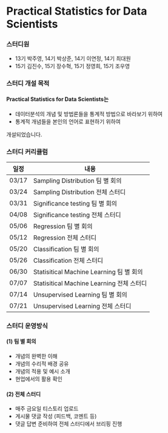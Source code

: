 # Practical Statistics for Data Scientists

### 스터디원
* 13기 박주영, 14기 박상준, 14기 이연정, 14기 최대원
* 15기 김진수, 15기 장수혁, 15기 정영희, 15기 조우영

### 스터디 개설 목적
#### Practical Statistics for Data Scientists는 
* 데이터분석의 개념 및 방법론들을 통계적 방법으로 바라보기 위하여  
* 통계적 개념들을 본인의 언어로 표현하기 위하여 

개설되었습니다.

### 스터디 커리큘럼
|일정|내용|
|---|---|
|03/17|Sampling Distribution 팀 별 회의|
|03/24|Sampling Distribution 전체 스터디|
|03/31|Significance testing 팀 별 회의|
|04/08|Significance testing 전체 스터디|
|05/06|Regression 팀 별 회의|
|05/12|Regression 전체 스터디|
|05/20|Classification 팀 별 회의|
|05/26|Classification 전체 스터디|
|06/30|Statisitical Machine Learning 팀 별 회의|
|07/07|Statisitical Machine Learning 전체 스터디|
|07/14|Unsupervised Learning 팀 별 회의|
|07/21|Unsupervised Learning 전체 스터디|

### 스터디 운영방식
#### (1) 팀 별 회의
* 개념의 완벽한 이해
* 개념의 수리적 배경 공유
* 개념의 적용 및 예시 소개
* 현업에서의 활용 확인

#### (2) 전체 스터디
* 매주 금요일 티스토리 업로드
* 게시물 댓글 작성 (피드백, 코멘트 등)
* 댓글 답변 준비하여 전체 스터디에서 브리핑 진행


